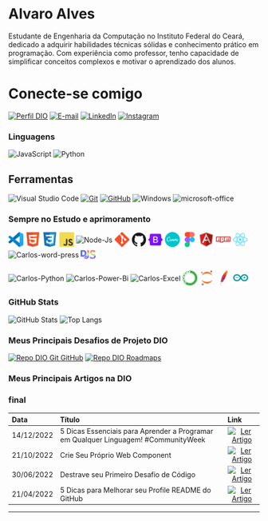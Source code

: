 # Alvaro Alves

Estudante de Engenharia da Computação no Instituto Federal do Ceará, dedicado a adquirir habilidades técnicas sólidas e conhecimento prático em programação.
Com experiência como professor, tenho capacidade de simplificar conceitos complexos e motivar o aprendizado dos alunos.

# Conecte-se comigo

[![Perfil DIO](https://img.shields.io/badge/-Meu%20Perfil%20na%20DIO-30A3DC?style=for-the-badge)](https://web.dio.me/users/alvaro93alves/)
[![E-mail](https://img.shields.io/badge/-Email-000?style=for-the-badge&logo=microsoft-outlook&logoColor=E94D5F)](mailto:alvaro93alves@gmail.com)
[![LinkedIn](https://img.shields.io/badge/-LinkedIn-000?style=for-the-badge&logo=linkedin&logoColor=30A3DC)](https://www.linkedin.com/in/alvaroaaaalves/)
[![Instagram](https://img.shields.io/badge/Instagram-000?style=for-the-badge&logo=instagram)](https://www.instagram.com/alvaroaaalves/)

### Linguagens

![JavaScript](https://img.shields.io/badge/JavaScript-000?style=for-the-badge&logo=javascript&logoColor=30A3DC)
![Python](https://img.shields.io/badge/Python-0D1117?style=for-the-badge&logo=python)


## Ferramentas
![Visual Studio Code](https://img.shields.io/badge/-Visual%20Studio%20Code-0D1117?style=for-the-badge&logo=visual-studio-code&logoColor=007ACC&labelColor=0D1117)
[![Git](https://img.shields.io/badge/Git-000?style=for-the-badge&logo=git&logoColor=E94D5F)](https://git-scm.com/doc)
[![GitHub](https://img.shields.io/badge/GitHub-000?style=for-the-badge&logo=github&logoColor=30A3DC)](https://docs.github.com/)
![Windows](https://img.shields.io/badge/-Windows-0D1117?style=for-the-badge&logo=windows&labelColor=0D1117)
![microsoft-office](https://img.shields.io/badge/-microsoft_office-0D1117?style=for-the-badge&logo=microsoft-office&labelColor=0D1117)

### Sempre no Estudo e aprimoramento
<div>
<img align="center" alt="Carlos-VS-Code" height="30" width="30"src="https://github.com/devicons/devicon/blob/master/icons/vscode/vscode-original.svg">         
<img align="center" alt="html5" height="30" width="30"src="https://github.com/devicons/devicon/blob/master/icons/html5/html5-original.svg">   
<img align="center" alt="CSS3" height="30" width="30"  src="https://raw.githubusercontent.com/devicons/devicon/master/icons/css3/css3-original.svg">   
<img align="center" alt="Javascript" height="30" width="30" src="https://raw.githubusercontent.com/devicons/devicon/master/icons/javascript/javascript-original.svg">
<img align="center" alt="Node-Js" height="30" width="30" src="https://pluspng.com/img-png/nodejs-png--400.png">
<img align="center" alt="git"   height="30" width="30" src="https://github.com/devicons/devicon/blob/master/icons/git/git-original.svg">
<img align="center" alt="github"   height="30" width="30" src="https://github.com/devicons/devicon/blob/master/icons/github/github-original.svg">
<img align="center" alt="bootstrap" height="30" width="30" src="https://github.com/devicons/devicon/blob/master/icons/bootstrap/bootstrap-original.svg">
<img align="center" alt="bootstrap" height="30" width="30" src="https://github.com/devicons/devicon/blob/master/icons/canva/canva-original.svg">
<img align="center" alt="figma" height="30" width="30" src="https://github.com/devicons/devicon/blob/master/icons/figma/figma-original.svg">
<img align="center" alt="angularjs" height="30" width="30" src="https://github.com/devicons/devicon/blob/master/icons/angularjs/angularjs-original.svg">
<img align="center" alt="npm" height="30" width="30" src="https://github.com/devicons/devicon/blob/master/icons/npm/npm-original-wordmark.svg">
<img align="center" alt="Carlos-React" height="30" width="30" src="https://raw.githubusercontent.com/devicons/devicon/master/icons/react/react-original.svg">
<img align="center" alt="Carlos-word-press" height="30" width="30" src="https://www.tampapcwebdesign.com/wp-content/uploads/2015/07/wordpress-icon.png">
<img align="center" alt="discordjs" height="30" width="30" src="https://github.com/devicons/devicon/blob/master/icons/discordjs/discordjs-original.svg">
<br><br>
<img align="center" alt="Carlos-Python" height="30" width="30" src="https://cdn4.iconfinder.com/data/icons/logos-and-brands/512/267_Python_logo-512.png">
<img align="center" alt="Carlos-Power-Bi" height="30" width="30" src="https://www.tekenable.ie/wp-content/uploads/2019/09/PowerBI-Icon-Transparent.png">
<img align="center" alt="Carlos-Excel"   height="30" width="30" src="https://www.kaptiva.ca/wp-content/uploads/2019/06/formation-excel.png">
<img align="center" alt="Carlos-Jupyter" height="30" width="30" src="https://github.com/devicons/devicon/blob/master/icons/anaconda/anaconda-original.svg">
<img align="center" alt="Carlos-Jupyter" height="30" width="30" src="https://github.com/devicons/devicon/blob/master/icons/jupyter/jupyter-original.svg">
<img align="center" alt="Carlos-Jupyter" height="30" width="30" src="https://github.com/devicons/devicon/blob/master/icons/apache/apache-original.svg">
<img align="center" alt="Carlos-Jupyter" height="30" width="30" src="https://github.com/devicons/devicon/blob/master/icons/arduino/arduino-original.svg">
</div>

### GitHub Stats

![GitHub Stats](https://github-readme-stats.vercel.app/api?username=alvaroaaalves&theme=transparent&bg_color=000&border_color=30A3DC&show_icons=true&icon_color=30A3DC&title_color=E94D5F&text_color=FFF)
![Top Langs](https://github-readme-stats-git-masterrstaa-rickstaa.vercel.app/api/top-langs/?username=alvaroaaalves&layout=compact&bg_color=000&border_color=30A3DC&title_color=E94D5F&text_color=FFF)

### Meus Principais Desafios de Projeto DIO

[![Repo DIO Git GitHub](https://github-readme-stats.vercel.app/api/pin/?username=elidianaandrade&repo=dio-lab-open-source&bg_color=000&border_color=30A3DC&show_icons=true&icon_color=30A3DC&title_color=E94D5F&text_color=FFF)](https://github.com/elidianaandrade/dio-lab-open-source)
[![Repo DIO Roadmaps](https://github-readme-stats.vercel.app/api/pin/?username=digitalinnovationone&repo=roadmaps&bg_color=000&border_color=30A3DC&show_icons=true&icon_color=30A3DC&title_color=E94D5F&text_color=FFF)](https://github.com/digitalinnovationone/roadmaps)

### Meus Principais Artigos na DIO


### final
<table>
  <thead>
    <tr align="left">
      <th>Data</th>
      <th>Título</th>
      <th>Link</th>
    </tr>
  </thead>
  <tbody align="left">
    <tr>
      <td>14/12/2022</td>
      <td>5 Dicas Essenciais para Aprender a Programar em Qualquer Linguagem! #CommunityWeek</td>
      <td align="center">
        <a href="https://web.dio.me/articles/5-dicas-essenciais-para-aprender-a-programar-em-qualquer-linguagem-communityweek">
           <img align="center" alt="Ler Artigo" src="https://img.shields.io/badge/Ler%20Artigo-30A3DC?style=for-the-badge">
        </a>
      </td>
    </tr>
    <tr>
      <td>21/10/2022</td>
      <td>Crie Seu Próprio Web Component</td>
      <td align="center">
        <a href="https://web.dio.me/articles/crie-seu-proprio-web-component">
           <img align="center" alt="Ler Artigo" src="https://img.shields.io/badge/Ler%20Artigo-E94D5F?style=for-the-badge">
        </a>
      </td>
    </tr>
    <tr>
      <td>30/06/2022</td>
      <td>Destrave seu Primeiro Desafio de Código</td>
      <td align="center">
        <a href="https://web.dio.me/articles/destrave-seu-primeiro-desafio-de-codigo">
           <img align="center" alt="Ler Artigo" src="https://img.shields.io/badge/Ler%20Artigo-30A3DC?style=for-the-badge">
        </a>
      </td>    
    </tr>
    <tr>
      <td>21/04/2022</td>
      <td>5 Dicas para Melhorar seu Profile README do GitHub</td>
      <td align="center">
        <a href="https://web.dio.me/articles/5-dicas-para-melhorar-o-readme-do-seu-perfil-no-github">
           <img align="center" alt="Ler Artigo" src="https://img.shields.io/badge/Ler%20Artigo-E94D5F?style=for-the-badge">
        </a>
      </td>    
    </tr>
  </tbody>
  <tfoot></tfoot>
</table>

---
